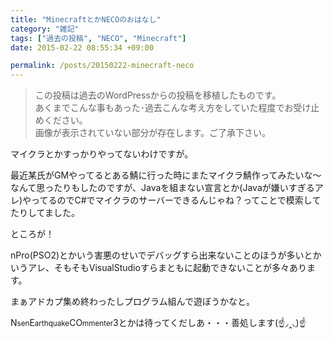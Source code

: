 ```yaml
---
title: "MinecraftとかNECOのおはなし"
category: "雑記"
tags: ["過去の投稿", "NECO", "Minecraft"]
date: 2015-02-22 08:55:34 +09:00

permalink: /posts/20150222-minecraft-neco
---
```


> この投稿は過去のWordPressからの投稿を移植したものです。  
> あくまでこんな事もあった･過去こんな考え方をしていた程度でお受け止めください。  
> 画像が表示されていない部分が存在します。ご了承下さい。

マイクラとかすっかりやってないわけですが。

最近某氏がGMやってるとある鯖に行った時にまたマイクラ鯖作ってみたいな～なんて思ったりもしたのですが、Javaを組まない宣言とか(Javaが嫌いすぎるアレ)やってるのでC#でマイクラのサーバーできるんじゃね？ってことで模索してたりしてました。

ところが！

nPro(PSO2)とかいう害悪のせいでデバッグすら出来ないことのほうが多いとかいうアレ、そもそもVisualStudioすらまともに起動できないことが多々あります。

まぁアドカプ集め終わったしプログラム組んで遊ぼうかなと。

N<small>sen</small>E<small>arthquake</small>CO<small>mmenter</small>3とかは待ってくだしあ・・・善処します(☝◞‸◟)☝
